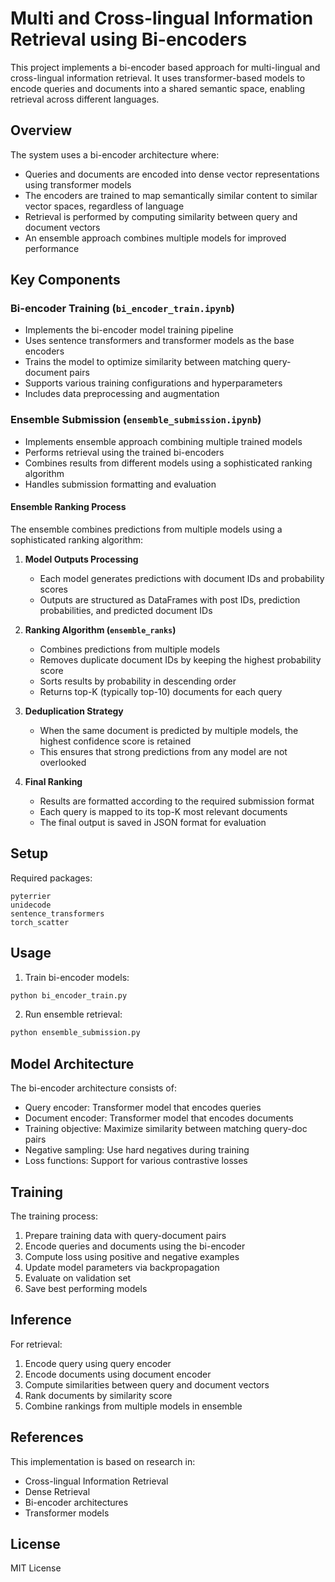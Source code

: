 # Multi and Cross-lingual Information Retrieval using Bi-encoders

This project implements a bi-encoder based approach for multi-lingual and cross-lingual information retrieval. It uses transformer-based models to encode queries and documents into a shared semantic space, enabling retrieval across different languages.

## Overview

The system uses a bi-encoder architecture where:

- Queries and documents are encoded into dense vector representations using transformer models
- The encoders are trained to map semantically similar content to similar vector spaces, regardless of language
- Retrieval is performed by computing similarity between query and document vectors
- An ensemble approach combines multiple models for improved performance

## Key Components

### Bi-encoder Training (`bi_encoder_train.ipynb`)

- Implements the bi-encoder model training pipeline
- Uses sentence transformers and transformer models as the base encoders
- Trains the model to optimize similarity between matching query-document pairs
- Supports various training configurations and hyperparameters
- Includes data preprocessing and augmentation

### Ensemble Submission (`ensemble_submission.ipynb`) 

- Implements ensemble approach combining multiple trained models
- Performs retrieval using the trained bi-encoders
- Combines results from different models using a sophisticated ranking algorithm
- Handles submission formatting and evaluation

#### Ensemble Ranking Process

The ensemble combines predictions from multiple models using a sophisticated ranking algorithm:

1. **Model Outputs Processing**
   - Each model generates predictions with document IDs and probability scores
   - Outputs are structured as DataFrames with post IDs, prediction probabilities, and predicted document IDs

2. **Ranking Algorithm (`ensemble_ranks`)**
   - Combines predictions from multiple models
   - Removes duplicate document IDs by keeping the highest probability score
   - Sorts results by probability in descending order
   - Returns top-K (typically top-10) documents for each query

3. **Deduplication Strategy**
   - When the same document is predicted by multiple models, the highest confidence score is retained
   - This ensures that strong predictions from any model are not overlooked

4. **Final Ranking**
   - Results are formatted according to the required submission format
   - Each query is mapped to its top-K most relevant documents
   - The final output is saved in JSON format for evaluation

## Setup

Required packages:
```
pyterrier
unidecode
sentence_transformers
torch_scatter
```

## Usage

1. Train bi-encoder models:
```python
python bi_encoder_train.py
```

2. Run ensemble retrieval:
```python
python ensemble_submission.py
```

## Model Architecture

The bi-encoder architecture consists of:

- Query encoder: Transformer model that encodes queries
- Document encoder: Transformer model that encodes documents  
- Training objective: Maximize similarity between matching query-doc pairs
- Negative sampling: Use hard negatives during training
- Loss functions: Support for various contrastive losses

## Training

The training process:

1. Prepare training data with query-document pairs
2. Encode queries and documents using the bi-encoder
3. Compute loss using positive and negative examples
4. Update model parameters via backpropagation
5. Evaluate on validation set
6. Save best performing models

## Inference

For retrieval:

1. Encode query using query encoder
2. Encode documents using document encoder  
3. Compute similarities between query and document vectors
4. Rank documents by similarity score
5. Combine rankings from multiple models in ensemble

## References

This implementation is based on research in:
- Cross-lingual Information Retrieval
- Dense Retrieval
- Bi-encoder architectures
- Transformer models

## License

MIT License 
